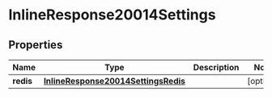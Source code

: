 # InlineResponse20014Settings

## Properties
Name | Type | Description | Notes
------------ | ------------- | ------------- | -------------
**redis** | [**InlineResponse20014SettingsRedis**](InlineResponse20014SettingsRedis.md) |  |  [optional]
